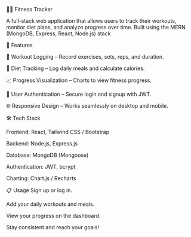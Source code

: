 🏋️‍♀️ Fitness Tracker

A full-stack web application that allows users to track their workouts, monitor diet plans, and analyze progress over time. Built using the MERN (MongoDB, Express, React, Node.js) stack

🚀 Features

📝 Workout Logging – Record exercises, sets, reps, and duration.

🍎 Diet Tracking – Log daily meals and calculate calories.

📈 Progress Visualization – Charts to view fitness progress.

🔐 User Authentication – Secure login and signup with JWT.

🌐 Responsive Design – Works seamlessly on desktop and mobile.

🛠 Tech Stack

Frontend: React, Tailwind CSS / Bootstrap

Backend: Node.js, Express.js

Database: MongoDB (Mongoose)

Authentication: JWT, bcrypt

Charting: Chart.js / Recharts

📋 Usage
Sign up or log in.

Add your daily workouts and meals.

View your progress on the dashboard.

Stay consistent and reach your goals!

